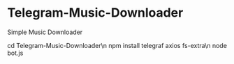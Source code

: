 # Telegram-Music-Downloader
Simple Music Downloader

cd Telegram-Music-Downloader\n
npm install telegraf axios fs-extra\n
node bot.js
